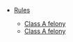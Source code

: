 * [Rules](Rules/)

   * [Class A felony](Rules/2.1_Class_A_Felony.md)
   * [Class A felony](Rules/2.1_Class_A_Felony.md)
     
